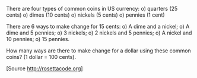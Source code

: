 There are four types of common coins in US currency:
o) quarters (25 cents)
o) dimes (10 cents)
o) nickels (5 cents)
o) pennies (1 cent)

There are 6 ways to make change for 15 cents:
o) A dime and a nickel;
o) A dime and 5 pennies;
o) 3 nickels;
o) 2 nickels and 5 pennies;
o) A nickel and 10 pennies;
o) 15 pennies.

How many ways are there to make change for a dollar using these common coins? (1 dollar = 100 cents).

[Source http://rosettacode.org]

     